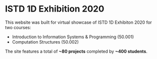 # ISTD 1D Exhibition 2020

This website was built for virtual showcase of ISTD 1D Exhibiton 2020 for two courses: 
- Introduction to Information Systems & Programming (50.001) 
- Computation Structures (50.002)

The site features a total of **~80 projects** completed by **~400 students**.
